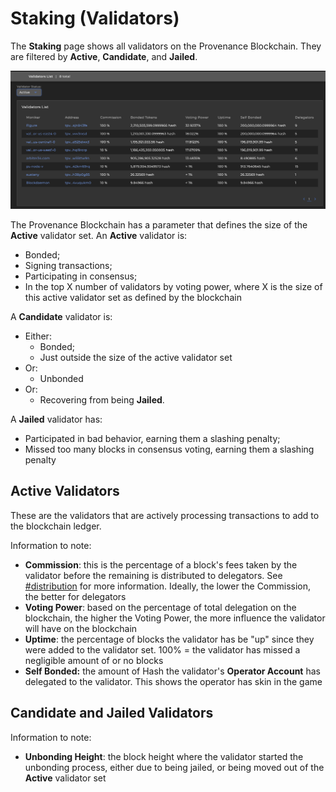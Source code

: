 # Staking (Validators)

The **Staking** page shows all validators on the Provenance Blockchain. They are filtered by **Active**, **Candidate**, and **Jailed**.&#x20;

![Validator list, defaulted to "Active"](<../../../../.gitbook/assets/Screen Shot 2021-11-15 at 2.57.39 PM.png>)

The Provenance Blockchain has a parameter that defines the size of the **Active** validator set. An **Active** validator is:

* Bonded;
* Signing transactions;
* Participating in consensus;
* In the top X number of validators by voting power, where X is the size of this active validator set as defined by the blockchain

A **Candidate** validator is:

* Either:
  * Bonded;
  * Just outside the size of the active validator set
* Or:
  * Unbonded
* Or:&#x20;
  * Recovering from being **Jailed**.

A **Jailed** validator has:

* Participated in bad behavior, earning them a slashing penalty;
* Missed too many blocks in consensus voting, earning them a slashing penalty

## Active Validators

These are the validators that are actively processing transactions to add to the blockchain ledger.&#x20;

Information to note:

* **Commission**: this is the percentage of a block's fees taken by the validator before the remaining is distributed to delegators. See[ ](../../../../ecosystem/financial-services-blockchain/distribution.md)[#distribution](../../../../ecosystem/financial-services-blockchain/distribution.md#distribution "mention") for more information. Ideally, the lower the Commission, the better for delegators
* **Voting Power**: based on the percentage of total delegation on the blockchain, the higher the Voting Power, the more influence the validator will have on the blockchain
* **Uptime**: the percentage of blocks the validator has be "up" since they were added to the validator set. 100% = the validator has missed a negligible amount of or no blocks
* **Self Bonded:** the amount of Hash the validator's **Operator Account** has delegated to the validator. This shows the operator has skin in the game

## Candidate and Jailed Validators

Information to note:

* **Unbonding Height**: the block height where the validator started the unbonding process, either due to being jailed, or being moved out of the **Active** validator set

